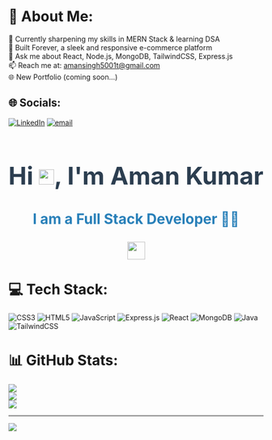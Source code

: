 # 💫 About Me:
🌱 Currently sharpening my skills in MERN Stack & learning DSA<br>💼 Built Forever, a sleek and responsive e-commerce platform<br>💬 Ask me about React, Node.js, MongoDB, TailwindCSS, Express.js<br>📫 Reach me at: amansingh5001t@gmail.com<br>🌐 New Portfolio (coming soon...)<br>


## 🌐 Socials:
[![LinkedIn](https://img.shields.io/badge/LinkedIn-%230077B5.svg?logo=linkedin&logoColor=white)](https://linkedin.com/in/amansingh1434) [![email](https://img.shields.io/badge/Email-D14836?logo=gmail&logoColor=white)](mailto:amansingh5001t@gmail.com) 
<h1 align="center" style="font-weight: bold; font-size: 48px; color: #2c3e50;">Hi <img src="https://raw.githubusercontent.com/MartinHeinz/MartinHeinz/master/wave.gif" width="30px">, I'm Aman Kumar </h1>
<h3 align="center" style="font-weight: bold; font-size: 28px; color: #2980b9;">I am a Full Stack Developer  🧑‍💻</h3>

  <p align="center">
   <img src="https://readme-typing-svg.demolab.com?font=Roboto+Slab&size=35&center=true&vCenter=true&width=450&duration=1500&pause=1000&lines=Aman+Kumar;Software+Developer;Full+Stack+Developer" width="auto" height="35"/>
</p>

# 💻 Tech Stack:
![CSS3](https://img.shields.io/badge/css3-%231572B6.svg?style=for-the-badge&logo=css3&logoColor=white) ![HTML5](https://img.shields.io/badge/html5-%23E34F26.svg?style=for-the-badge&logo=html5&logoColor=white) ![JavaScript](https://img.shields.io/badge/javascript-%23323330.svg?style=for-the-badge&logo=javascript&logoColor=%23F7DF1E) ![Express.js](https://img.shields.io/badge/express.js-%23404d59.svg?style=for-the-badge&logo=express&logoColor=%2361DAFB) ![React](https://img.shields.io/badge/react-%2320232a.svg?style=for-the-badge&logo=react&logoColor=%2361DAFB) ![MongoDB](https://img.shields.io/badge/MongoDB-%234ea94b.svg?style=for-the-badge&logo=mongodb&logoColor=white) ![Java](https://img.shields.io/badge/java-%23ED8B00.svg?style=for-the-badge&logo=openjdk&logoColor=white) ![TailwindCSS](https://img.shields.io/badge/tailwindcss-%2338B2AC.svg?style=for-the-badge&logo=tailwind-css&logoColor=white)
# 📊 GitHub Stats:
![](https://github-readme-stats.vercel.app/api?username=Amansingh1434&theme=dark&hide_border=false&include_all_commits=false&count_private=false)<br/>
![](https://nirzak-streak-stats.vercel.app/?user=Amansingh1434&theme=dark&hide_border=false)<br/>
![](https://github-readme-stats.vercel.app/api/top-langs/?username=Amansingh1434&theme=dark&hide_border=false&include_all_commits=false&count_private=false&layout=compact)

---
[![](https://visitcount.itsvg.in/api?id=Amansingh1434&icon=0&color=0)](https://visitcount.itsvg.in)

<!-- Proudly created with GPRM ( https://gprm.itsvg.in ) -->
